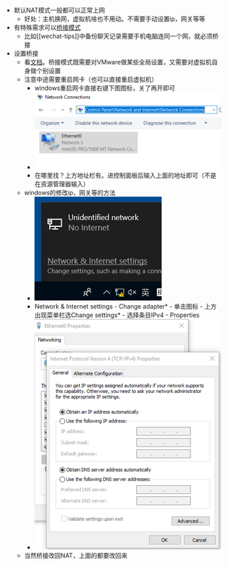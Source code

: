 - 默认NAT模式一般都可以正常上网
  - 好处：主机换网，虚拟机啥也不用动。不需要手动设置ip，网关等等
- 有特殊需求可以[桥接模式](https://blog.csdn.net/qq_47354826/article/details/114888325?msclkid=9e162e53cf2c11ecac94f73dfa045b8c)
  - 比如[[wechat-tips]]中备份聊天记录需要手机电脑连同一个网，就必须桥接
- 设置桥接
  - 看[文档](https://blog.csdn.net/qq_47354826/article/details/114888325?msclkid=9e162e53cf2c11ecac94f73dfa045b8c)。桥接模式既需要对VMware做某些全局设置，又需要对虚拟机自身做个别设置
  - 注意中途需要重启网卡（也可以直接重启虚拟机）
    - windows重启网卡直接右键下图图标，关了再开即可
    - ![](network-reboot-card.png)
    - 在哪里找？上方地址栏有。进控制面板后输入上面的地址即可（不是在资源管理器输入）
  - windows的修改ip，网关等的方法
    - ![](network-config-0.png)
    - Network & Internet settings - Change adapter* - 单击图标 - 上方出现菜单栏选Change settings* - 选择条目IPv4 - Properties
    - ![](network-config-1.png)
  - 当然桥接改回NAT，上面的都要改回来